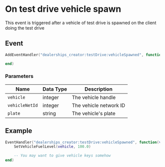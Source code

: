 # On test drive vehicle spawn

This event is triggered after a vehicle of test drive is spawned on the client doing the test drive

## Event

```lua
AddEventHandler("dealerships_creator:testDrive:vehicleSpawned", function(vehicle, vehicleNetId, plate)

end)
```

### Parameters

| Name           | Data Type | Description            |
| -------------- | --------- | ---------------------- |
| `vehicle`      | integer   | The vehicle handle     |
| `vehicleNetId` | integer   | The vehicle network ID |
| `plate` | string   | The vehicle's plate |

## Example

```lua
EventHandler("dealerships_creator:testDrive:vehicleSpawned", function(vehicle, vehicleNetId, plate)
    SetVehicleFuelLevel(vehicle, 100.0)

    -- You may want to give vehicle keys somehow
end)
```
